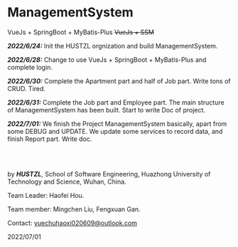 # ManagementSystem
VueJs + SpringBoot + MyBatis-Plus     ~~VueJs + SSM~~

***2022/6/24:*** Init the HUSTZL orgnization and build ManagementSystem.

***2022/6/28:*** Change to use VueJs + SpringBoot + MyBatis-Plus and complete login.

***2022/6/30:*** Complete the Apartment part and half of Job part. Write tons of CRUD. Tired.

***2022/6/31:*** Complete the Job part and Employee part. The main structure of ManagementSystem has been built. Start to write Doc of project.

***2022/7/01:*** We finish the Project ManagementSystem basically, apart from some DEBUG and UPDATE. We update some services to record data, and finish Report part. Write doc.

<br/> <br/>

by ***HUSTZL***, School of Software Engineering, Huazhong University of Technology and Science, Wuhan, China.

Team Leader: Haofei Hou.

Team member: Mingchen Liu, Fengxuan Gan.

Contact: yuechuhaoxi020609@outlook.com

2022/07/01 
